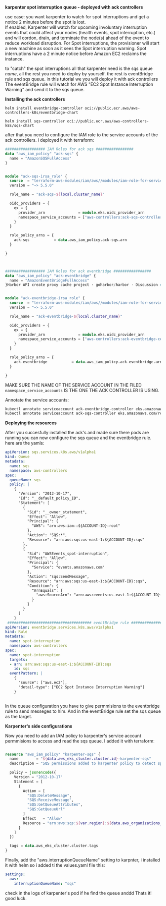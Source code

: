 **karpenter spot interruption queue - deployed with ack controllers**

use case: you want karpenter to watch for spot interruptions and get a notice 2 minutes before the spot is lost.  
If enabled, Karpenter will watch for upcoming involuntary interruption events that could affect your nodes (health events, spot interruption, etc.)
and will cordon, drain, and terminate the node(s) ahead of the event to reduce workload disruption. For Spot interruptions, the provisioner will start a new machine as soon as it sees the Spot interruption warning. Spot interruptions have a 2 minute notice before Amazon EC2 reclaims the instance. 

to "catch" the spot interruptions all that karpenter need is the sqs queue *name*, all the rest you need to deploy by yourself. 
the rest is eventBridge rule and sqs queue. in this tutorial we you will deploy it with ack controllers
The eventBridge rule will watch for AWS "EC2 Spot Instance Interruption Warning" and send it to the sqs queue.

**Installing the ack controllers**
```
helm install eventbridge-controller oci://public.ecr.aws/aws-controllers-k8s/eventbridge-chart

helm install sqs-controller oci://public.ecr.aws/aws-controllers-k8s/sqs-chart 

```

after that you need to configure the IAM role to the service accounts of the ack controllers.
i deployed it with terraform:

```terraform
################## IAM Roles for ack sqs #################
data "aws_iam_policy" "ack-sqs" {
  name = "AmazonSQSFullAccess"
}


module "ack-sqs-irsa_role" {
  source  = "terraform-aws-modules/iam/aws//modules/iam-role-for-service-accounts-eks"
  version = "~> 5.5.0"

  role_name = "ack-sqs-${local.cluster_name}"

  oidc_providers = {
    ex = {
      provider_arn               = module.eks.oidc_provider_arn
      namespace_service_accounts = ["aws-controllers:ack-sqs-controller"]
    }
  }

  role_policy_arns = {
    ack-sqs           = data.aws_iam_policy.ack-sqs.arn
  }

}



################## IAM Roles for ack eventbridge #################
data "aws_iam_policy" "ack-eventbridge" {
  name = "AmazonEventBridgeFullAccess"
}Harbor API create proxy cache project · goharbor/harbor · Discussion #14786


module "ack-eventbridge-irsa_role" {
  source  = "terraform-aws-modules/iam/aws//modules/iam-role-for-service-accounts-eks"
  version = "~> 5.5.0"

  role_name = "ack-eventbridge-${local.cluster_name}"

  oidc_providers = {
    ex = {
      provider_arn               = module.eks.oidc_provider_arn
      namespace_service_accounts = ["aws-controllers:ack-eventbridge-controller"]
    }
  }

  role_policy_arns = {
    ack-eventbridge           = data.aws_iam_policy.ack-eventbridge.arn
  }

}

```
MAKE SURE THE NAME OF THE SERVICE ACCOUNT IN THE FILED `namespace_service_accounts` IS THE ONE THE ACK CONTROLLER IS USING.  

Annotate the service accounts:

```bash
kubectl annotate serviceaccount ack-eventbridge-controller eks.amazonaws.com/role-arn=arn:aws:iam::<ACOUNT ID>:role/ack-eventbridge
kubectl annotate serviceaccount ack-sqs-controller eks.amazonaws.com/role-arn=arn:aws:iam::<ACOUNT ID>:role/ack-sqs
```

**Deploying the resources**

After you succesfully installed the ack's and made sure there pods are running you can now configure the sqs queue and the eventbridge rule. 
here are the yamls:

```yaml
apiVersion: sqs.services.k8s.aws/v1alpha1
kind: Queue
metadata:
  name: sqs
  namespace: aws-controllers
spec:
  queueName: sqs
  policy: | 
    {
      "Version": "2012-10-17",
      "Id": "__default_policy_ID",
      "Statement": [
        {
          "Sid": "__owner_statement",
          "Effect": "Allow",
          "Principal": {
            "AWS": "arn:aws:iam::${ACCOUNT-ID}:root"
          },
          "Action": "SQS:*",
          "Resource": "arn:aws:sqs:us-east-1:${ACCOUNT-ID}:sqs"
        },
        {
          "Sid": "AWSEvents_spot-interruption",
          "Effect": "Allow",
          "Principal": {
            "Service": "events.amazonaws.com"
          },
          "Action": "sqs:SendMessage",
          "Resource": "arn:aws:sqs:us-east-1:${ACCOUNT-ID}:sqs",
          "Condition": {
            "ArnEquals": {
              "aws:SourceArn": "arn:aws:events:us-east-1:${ACCOUNT-ID}:rule/spot-interruption"
            }
          }
        }
      ]
    }
 ###################################### eventBridge rule ##################################
apiVersion: eventbridge.services.k8s.aws/v1alpha1
kind: Rule
metadata:
  name: spot-interruption
  namespace: aws-controllers
spec:
  name: spot-interruption
  targets:
  - arn: arn:aws:sqs:us-east-1:${ACCOUNT-ID}:sqs
    id: sqs
  eventPattern: | 
    {
      "source": ["aws.ec2"],
      "detail-type": ["EC2 Spot Instance Interruption Warning"]
    }
 
```
In the queue configuration you have to give permmisions to the eventbridge rule to send messeges to him.
And in the eventBridge rule set the sqs queue as the target. 

**Karpenter's side configurations**

Now you need to add an IAM policy to karpenter's service account permmisions to access and read the sqs queue.
I added it with terraform:

```terraform

resource "aws_iam_policy" "karpenter-sqs" {
  name        = "${data.aws_eks_cluster.cluster.id}-karpenter-sqs"
  description = "SQS permissions added to karpenter policy to detect spot interruptions"

  policy = jsonencode({
    Version = "2012-10-17"
    Statement = [
      {
        Action = [
          "SQS:DeleteMessage",
          "SQS:ReceiveMessage",
          "SQS:GetQueueAttributes",
          "SQS:GetQueueUrl"
        ]
        Effect   = "Allow"
        Resource = "arn:aws:sqs:${var.region}:${data.aws_organizations_organization.org.accounts[0].id}:sqs"
      }   
    ]
  })

  tags = data.aws_eks_cluster.cluster.tags
}

```

Finally, add the "aws.interruptionQueueName" setting to karpnter, i installed it with helm so i added ti the values.yaml file this:
```yaml
settings:
  aws:
    interruptionQueueName: "sqs"
```
check in the logs of karpenter's pod if he find the queue anddd
Thats it! good luck.
